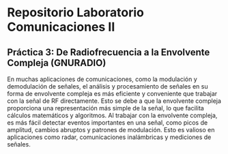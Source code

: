 # Repositorio Laboratorio Comunicaciones II
## Práctica 3: De Radiofrecuencia a la Envolvente Compleja (GNURADIO)
En  muchas  aplicaciones  de  comunicaciones,  como  la  modulación  y  demodulación  de  señales,  el análisis  y  procesamiento  de  señales  en  su  forma  de  envolvente  compleja  es  más  eficiente  y conveniente  que  trabajar  con  la  señal  de  RF  directamente.  Esto  se  debe  a  que  la  envolvente compleja proporciona una representación más simple de la señal, lo que facilita cálculos matemáticos  y  algoritmos.  Al  trabajar  con  la envolvente  compleja,  es más  fácil  detectar  eventos importantes en una señal, como picos de amplitud, cambios abruptos y patrones de modulación. Esto es valioso en aplicaciones como radar, comunicaciones inalámbricas y mediciones de señales. 
